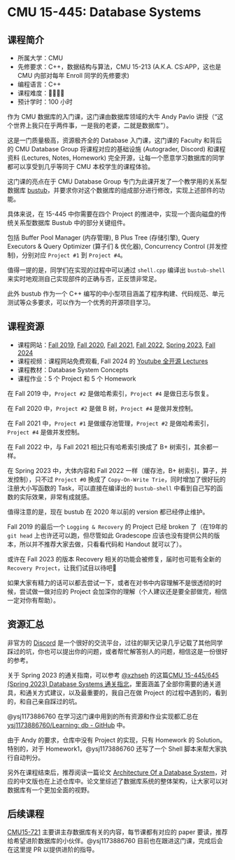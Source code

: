 # CMU 15-445: Database Systems

## 课程简介

- 所属大学：CMU
- 先修要求：C++，数据结构与算法，CMU 15-213 (A.K.A. CS:APP，这也是 CMU 内部对每年 Enroll 同学的先修要求)
- 编程语言：C++
- 课程难度：🌟🌟🌟🌟
- 预计学时：100 小时

作为 CMU 数据库的入门课，这门课由数据库领域的大牛 Andy Pavlo 讲授（“这个世界上我只在乎两件事，一是我的老婆，二就是数据库”）。

这是一门质量极高，资源极齐全的 Database 入门课，这门课的 Faculty 和背后的 CMU Database Group 将课程对应的基础设施 (Autograder, Discord) 和课程资料 (Lectures, Notes, Homework) 完全开源，让每一个愿意学习数据库的同学都可以享受到几乎等同于 CMU 本校学生的课程体验。

这门课的亮点在于 CMU Database Group 专门为此课开发了一个教学用的关系型数据库 [bustub](https://github.com/cmu-db/bustub)，并要求你对这个数据库的组成部分进行修改，实现上述部件的功能。

具体来说，在 15-445 中你需要在四个 Project 的推进中，实现一个面向磁盘的传统关系型数据库 Bustub 中的部分关键组件。

包括 Buffer Pool Manager (内存管理), B Plus Tree (存储引擎), Query Executors & Query Optimizer (算子们 & 优化器), Concurrency Control (并发控制)，分别对应 `Project #1` 到 `Project #4`。

值得一提的是，同学们在实现的过程中可以通过 `shell.cpp` 编译出 `bustub-shell` 来实时地观测自己实现部件的正确与否，正反馈非常足。

此外 bustub 作为一个 C++ 编写的中小型项目涵盖了程序构建、代码规范、单元测试等众多要求，可以作为一个优秀的开源项目学习。

## 课程资源

- 课程网站：[Fall 2019](https://15445.courses.cs.cmu.edu/fall2019/schedule.html), [Fall 2020](https://15445.courses.cs.cmu.edu/fall2020/schedule.html), [Fall 2021](https://15445.courses.cs.cmu.edu/fall2021/schedule.html), [Fall 2022](https://15445.courses.cs.cmu.edu/fall2022/schedule.html), [Spring 2023](https://15445.courses.cs.cmu.edu/spring2023/schedule.html), [Fall 2024](https://15445.courses.cs.cmu.edu/fall2024/)
- 课程视频：课程网站免费观看, Fall 2024 的 [Youtube 全开源 Lectures](https://www.youtube.com/watch?v=otE2WvX3XdQ&list=PLSE8ODhjZXjYDBpQnSymaectKjxCy6BYq&index=2)
- 课程教材：Database System Concepts
- 课程作业：5 个 Project 和 5 个 Homework

在 Fall 2019 中，`Project #2` 是做哈希索引，`Project #4` 是做日志与恢复。

在 Fall 2020 中，`Project #2` 是做 B 树，`Project #4` 是做并发控制。

在 Fall 2021 中，`Project #1` 是做缓存池管理，`Project #2` 是做哈希索引，`Project #4` 是做并发控制。

在 Fall 2022 中，与 Fall 2021 相比只有哈希索引换成了 B+ 树索引，其余都一样。

在 Spring 2023 中，大体内容和 Fall 2022 一样（缓存池，B+ 树索引，算子，并发控制），只不过 `Project #0` 换成了 `Copy-On-Write Trie`，同时增加了很好玩的注册大小写函数的 Task，可以直接在编译出的 `bustub-shell` 中看到自己写的函数的实际效果，非常有成就感。

值得注意的是，现在 bustub 在 2020 年以前的 version 都已经停止维护。

Fall 2019 的最后一个 `Logging & Recovery` 的 Project 已经 broken 了（在19年的 `git head` 上也许还可以跑，但尽管如此 Gradescope 应该也没有提供公共的版本，所以并不推荐大家去做，只看看代码和 Handout 就可以了）。

或许在 Fall 2023 的版本 Recovery 相关的功能会被修复，届时也可能有全新的 `Recovery Project`，让我们试目以待吧🤪

如果大家有精力的话可以都去尝试一下，或者在对书中内容理解不是很透彻的时候，尝试做一做对应的 Project 会加深你的理解（个人建议还是要全部做完，相信一定对你有帮助）。

## 资源汇总

非官方的 [Discord](https://discord.com/invite/YF7dMCg) 是一个很好的交流平台，过往的聊天记录几乎记载了其他同学踩过的坑，你也可以提出你的问题，或者帮忙解答别人的问题，相信这是一份很好的参考。

关于 Spring 2023 的通关指南，可以参考 [@xzhseh](https://github.com/xzhseh) 的这篇[CMU 15-445/645 (Spring 2023) Database Systems 通关指北](https://zhuanlan.zhihu.com/p/637960746)，里面涵盖了全部你需要的通关道具，和通关方式建议，以及最重要的，我自己在做 Project 的过程中遇到的，看到的，和自己亲自踩过的坑。

@ysj1173886760 在学习这门课中用到的所有资源和作业实现都汇总在 [ysj1173886760/Learning: db - GitHub](https://github.com/ysj1173886760/Learning/tree/master/db) 中。

由于 Andy 的要求，仓库中没有 Project 的实现，只有 Homework 的 Solution。特别的，对于 Homework1，@ysj1173886760 还写了一个 Shell 脚本来帮大家执行自动判分。

另外在课程结束后，推荐阅读一篇论文 [Architecture Of a Database System](https://github.com/ysj1173886760/paper_notes/tree/master/db)，对应的中文版也在上述仓库中。论文里综述了数据库系统的整体架构，让大家可以对数据库有一个更加全面的视野。

## 后续课程

[CMU15-721](https://15721.courses.cs.cmu.edu/spring2020/) 主要讲主存数据库有关的内容，每节课都有对应的 paper 要读，推荐给希望进阶数据库的小伙伴。@ysj1173886760 目前也在跟进这门课，完成后会在这里提 PR 以提供进阶的指导。